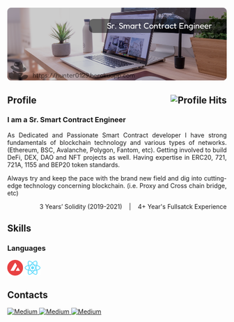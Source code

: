 [![Banner][banner-img]][banner-link]

<h2>Profile<img align="right" alt="Profile Hits" src="https://komarev.com/ghpvc/?username=aifeelit&style=flat-square"></h2>

### I am a Sr. Smart Contract Engineer

<p align="justify">As Dedicated and Passionate Smart Contract developer I have strong fundamentals of blockchain technology and various types of networks. (Ethereum, BSC, Avalanche, Polygon, Fantom, etc). Getting involved to build DeFi, DEX, DAO and NFT projects as well. Having expertise in ERC20, 721, 721A, 1155 and BEP20 token standards.</p>

<p align="justify">Always try and keep the pace with the brand new field and dig into cutting-edge technology concerning blockchain.
(i.e. Proxy and Cross chain bridge, etc)</p>
<p align="right">3 Years’ Solidity (2019-2021) &nbsp;&nbsp; | &nbsp;&nbsp; 4+ Year's Fullsatck Experience</p>


## Skills

### Languages

<div class="d-flex">
  <img alt="aaa" title="aa" src="https://raw.githubusercontent.com/aifeelit/aifeelit/master/Skill/Avalanche.png" height="36">
  <img alt="aaa" title="aa" src="https://raw.githubusercontent.com/aifeelit/aifeelit/master/Skill/React.svg" height="36">
</div>

## Contacts
<p>
  <a href="https://discord.gg" target="_blank">
    <img alt="Medium" src="https://raw.githubusercontent.com/aifeelit/aifeelit/master/discord.png" height="36"/>
  </a>
  <a href="https://t.me/hunter0129" target="_blank">
    <img alt="Medium" src="https://raw.githubusercontent.com/aifeelit/aifeelit/master/telegram.png" height="36"/>
  </a>
  <a href="https://join.skype.com/invite/D2VAg8BG65ku" target="_blank">
    <img alt="Medium" src="https://raw.githubusercontent.com/aifeelit/aifeelit/master/skype.png" height="36" />
  </a>
</p>

<!-- Link anchors -->
[banner-img]: https://raw.githubusercontent.com/aifeelit/aifeelit/master/GitProfile.png
[banner-link]: https://hunter0129.herokuapp.com/